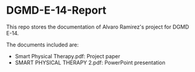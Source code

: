 # DGMD-E-14-Report
This repo stores the documentation of Alvaro Ramirez's project for DGMD E-14.

The documents included are:

- Smart Physical Therapy.pdf: Project paper
- SMART PHYSICAL THERAPY 2.pdf: PowerPoint presentation
